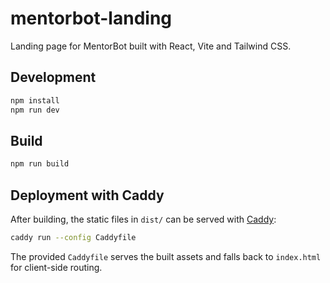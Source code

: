 # mentorbot-landing

Landing page for MentorBot built with React, Vite and Tailwind CSS.

## Development

```bash
npm install
npm run dev
```

## Build

```bash
npm run build
```

## Deployment with Caddy

After building, the static files in `dist/` can be served with [Caddy](https://caddyserver.com):

```bash
caddy run --config Caddyfile
```

The provided `Caddyfile` serves the built assets and falls back to `index.html` for client-side routing.

